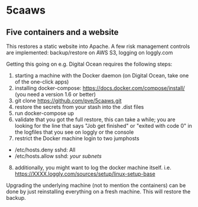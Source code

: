 # 5caaws
## Five containers and a website

This restores a static website into Apache. A few risk management controls are implemented: backup/restore on AWS S3, logging on loggly.com 

Getting this going on e.g. Digital Ocean requires the following steps:

1. starting a machine with the Docker daemon (on Digital Ocean, take one of the one-click apps)
2. installing docker-compose: https://docs.docker.com/compose/install/ (you need a version 1.6 or better)
3. git clone https://github.com/pve/5caaws.git
4. restore the secrets from your stash into the .dist files
5. run docker-compose up
6. validate that you got the full restore, this can take a while; you are looking for the line that says "Job get finished" or "exited with code 0" in the logfiles that you see on loggly or the console
7. restrict the Docker machine login to two jumphosts
  *  /etc/hosts.deny sshd: All
  *  /etc/hosts.allow sshd: *your subnets*
8. additionally, you might want to log the docker machine itself. i.e. https://XXXX.loggly.com/sources/setup/linux-setup-base

Upgrading the underlying machine (not to mention the containers) can be done by just reinstalling everything on a fresh machine.
This will restore the backup.
